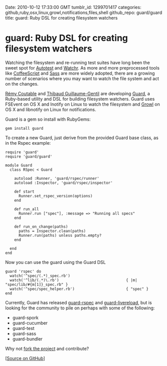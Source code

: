 Date: 2010-10-12 17:33:00 GMT
tumblr_id: 1299701417
categories: github,ruby,osx,linux,growl,notifications,files,shell
github_repo: guard/guard
title: guard: Ruby DSL for creating filesystem watchers

# guard: Ruby DSL for creating filesystem watchers

Watching the filesystem and re-running test suites have long been the sweet spot for [Autotest](https://rubygems.org/gems/autotest) and [Watchr](http://github.com/mynyml/watchr). As more and more preprocessed tools like [CoffeeScript](http://wynn.fm/029) and [Sass](http://lg.gd/001) are more widely adopted, there are a growing number of scenarios where you may want to watch the file system and act on the changes.

[Rémy Coutable](http://github.com/rymai) and [Thibaud Guillaume-Gentil](http://github.com/thibaudgg) are developing [Guard](http://github.com/guard/guard), a Ruby-based utility and DSL for building filesystem watchers. Guard uses FSEvent on OS X and lnotify on Linux to watch the filesystem and [Growl](http://growl.info) on OS X and libnotify on Linux for notifications.

Guard is a gem so install with RubyGems:

    gem install guard

To create a new Guard, just derive from the provided Guard base class, as in the Rspec example:

    require 'guard'
    require 'guard/guard'

    module Guard
      class RSpec < Guard
    
        autoload :Runner, 'guard/rspec/runner'
        autoload :Inspector, 'guard/rspec/inspector'
    
        def start
          Runner.set_rspec_version(options)
        end
    
        def run_all
          Runner.run ["spec"], :message => "Running all specs"
        end
    
        def run_on_change(paths)
          paths = Inspector.clean(paths)
          Runner.run(paths) unless paths.empty?
        end
    
      end
    end

Now you can use the guard using the Guard DSL

    guard 'rspec' do
      watch('^spec/(.*)_spec.rb')
      watch('^lib/(.*)\.rb')                              { |m| "spec/lib/#{m[1]}_spec.rb" }
      watch('^spec/spec_helper.rb')                       { "spec" }
    end

Currently, Guard has released [guard-rspec](http://github.com/guard/guard-rspec) and [guard-livereload](http://github.com/guard/guard-livereload), but is looking for the community to pile on perhaps with some of the following:

* guard-spork
* guard-cucumber
* guard-test
* guard-sass
* guard-bundler

Why not [fork the project](http://github.com/guard/guard) and contribute?

[[Source on GitHub](http://github.com/guard/guard)]
